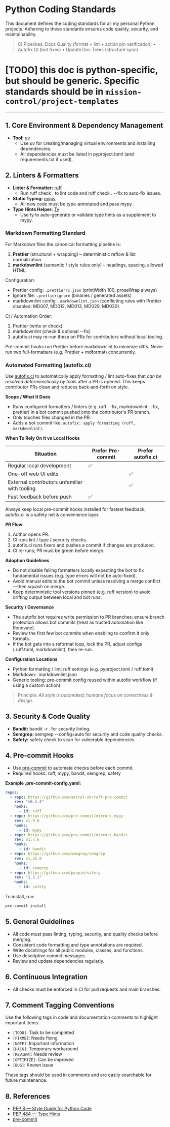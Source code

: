# Python Coding Standards

This document defines the coding standards for all my personal Python projects. Adhering to these
standards ensures code quality, security, and maintainability.

> CI Pipelines: Docs Quality (format + lint + action pin verification) • Autofix CI (bot fixes) •
> Update Doc Trees (structure sync)

# [TODO] this doc is python-specific, but should be generic. Specific standards should be in `mission-control/project-templates`

---

## 1. Core Environment & Dependency Management

- **Tool:** [uv](https://github.com/astral-sh/uv)
  - Use uv for creating/managing virtual environments and installing dependencies.
  - All dependencies must be listed in pyproject.toml (and requirements.txt if used).

## 2. Linters & Formatters

- **Linter & Formatter:** [ruff](https://docs.astral.sh/ruff/)
  - Run ruff check . to lint code and ruff check . --fix to auto-fix issues.
- **Static Typing:** [mypy](http://mypy-lang.org/)
  - All new code must be type-annotated and pass mypy .
- **Type Hints Helper:** [Ty](https://ty.solutions/)
  - Use ty to auto-generate or validate type hints as a supplement to mypy.

### Markdown Formatting Standard

For Markdown files the canonical formatting pipeline is:

1. **Prettier** (structural + wrapping) – deterministic reflow & list normalization.
2. **markdownlint** (semantic / style rules only) – headings, spacing, allowed HTML.

Configuration:

- Prettier config: `.prettierrc.json` (printWidth 100, proseWrap always)
- Ignore file: `.prettierignore` (binaries / generated assets)
- markdownlint config: `.markdownlint.json` (conflicting rules with Prettier disabled: MD007, MD012,
  MD013, MD029, MD030)

CI / Automation Order:

1. Prettier (write or check)
2. markdownlint (check & optional --fix)
3. autofix.ci may re-run these on PRs for contributors without local tooling.

Pre-commit hooks run Prettier before markdownlint to minimize diffs. Never run two full-formatters
(e.g. Prettier + mdformat) concurrently.

### Automated Formatting (autofix.ci)

Use [autofix.ci](https://autofix.ci) to automatically apply formatting / lint auto-fixes that _can
be resolved deterministically by tools_ after a PR is opened. This keeps contributor PRs clean and
reduces back‑and‑forth on style.

**Scope / What It Does**

- Runs configured formatters / linters (e.g. ruff --fix, markdownlint --fix, prettier) in a bot
  commit pushed onto the contributor's PR branch.
- Only touches files changed in the PR.
- Adds a bot commit like: `autofix: apply formatting (ruff, markdownlint)`.

**When To Rely On It vs Local Hooks**

| Situation                                     | Prefer Pre-commit | Prefer autofix.ci |
| --------------------------------------------- | ----------------- | ----------------- |
| Regular local development                     | ✅                |                   |
| One-off web UI edits                          |                   | ✅                |
| External contributors unfamiliar with tooling |                   | ✅                |
| Fast feedback before push                     | ✅                |                   |

Always keep local pre-commit hooks installed for fastest feedback; autofix.ci is a safety net &
convenience layer.

**PR Flow**

1. Author opens PR.
2. CI runs lint / type / security checks.
3. autofix.ci runs fixers and pushes a commit if changes are produced.
4. CI re-runs; PR must be green before merge.

**Adoption Guidelines**

- Do not disable failing formatters locally expecting the bot to fix fundamental issues (e.g. type
  errors will not be auto-fixed).
- Avoid manual edits to the bot commit unless resolving a merge conflict—then squash on merge.
- Keep deterministic tool versions pinned (e.g. ruff version) to avoid drifting output between local
  and bot runs.

**Security / Governance**

- The autofix bot requires write permission to PR branches; ensure branch protection allows bot
  commits (treat as trusted automation like Renovate).
- Review the first few bot commits when enabling to confirm it only formats.
- If the bot gets into a reformat loop, lock the PR, adjust configs (.ruff.toml, markdownlint), then
  re-run.

**Configuration Locations**

- Python formatting / lint: ruff settings (e.g. pyproject.toml / ruff.toml)
- Markdown: .markdownlint.json
- Generic tooling: pre-commit config reused within autofix workflow (if using a custom action)

> Principle: _All style is automated; humans focus on correctness & design._

## 3. Security & Code Quality

- **Bandit:** bandit -r . for security linting.
- **Semgrep:** semgrep --config=auto for security and code quality checks.
- **Safety:** safety check to scan for vulnerable dependencies.

## 4. Pre-commit Hooks

- Use [pre-commit](https://pre-commit.com/) to automate checks before each commit.
- Required hooks: ruff, mypy, bandit, semgrep, safety

**Example .pre-commit-config.yaml:**

```yaml
repos:
  - repo: https://github.com/astral-sh/ruff-pre-commit
    rev: "v0.4.4"
    hooks:
      - id: ruff
  - repo: https://github.com/pre-commit/mirrors-mypy
    rev: v1.9.0
    hooks:
      - id: mypy
  - repo: https://github.com/pre-commit/mirrors-bandit
    rev: v1.7.6
    hooks:
      - id: bandit
  - repo: https://github.com/semgrep/semgrep
    rev: v1.35.0
    hooks:
      - id: semgrep
  - repo: https://github.com/pyupio/safety
    rev: "2.3.1"
    hooks:
      - id: safety
```

To install, run:

```bash
pre-commit install
```

## 5. General Guidelines

- All code must pass linting, typing, security, and quality checks before merging.
- Consistent code formatting and type annotations are required.
- Write docstrings for all public modules, classes, and functions.
- Use descriptive commit messages.
- Review and update dependencies regularly.

## 6. Continuous Integration

- All checks must be enforced in CI for pull requests and main branches.

## 7. Comment Tagging Conventions

Use the following tags in code and documentation comments to highlight important items:

- `[TODO]`: Task to be completed
- `[FIXME]`: Needs fixing
- `[NOTE]`: Important information
- `[HACK]`: Temporary workaround
- `[REVIEW]`: Needs review
- `[OPTIMIZE]`: Can be improved
- `[BUG]`: Known issue

These tags should be used in comments and are easily searchable for future maintenance.

## 8. References

- [PEP 8 — Style Guide for Python Code](https://peps.python.org/pep-0008/)
- [PEP 484 — Type Hints](https://peps.python.org/pep-0484/)
- [pre-commit](https://pre-commit.com/)
